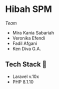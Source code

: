 # Hibah SPM

_Team_

-   Mira Kania Sabariah
-   Veronika Efendi
-   Fadil Afgani
-   Ken Diva G.A.

## Tech Stack 🍔

-   Laravel v.10x
-   PHP 8.1.10
